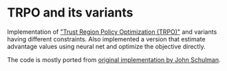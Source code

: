 # TRPO and its variants

Implementation of ["Trust Region Policy Optimization (TRPO)"](https://arxiv.org/abs/1502.05477) and variants having different constraints. Also implemented a version that estimate advantage values using neural net and optimize the objective directly.

The code is mostly ported from [original implementation by John Schulman](https://github.com/joschu/modular_rl).
